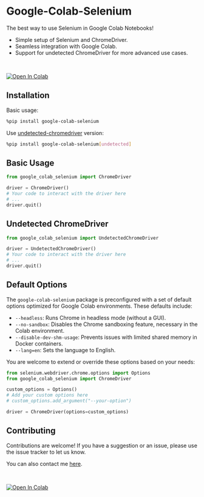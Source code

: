 # Google-Colab-Selenium
The best way to use Selenium in Google Colab Notebooks!

- Simple setup of Selenium and ChromeDriver.
- Seamless integration with Google Colab.
- Support for undetected ChromeDriver for more advanced use cases.
<br>

[![Open In Colab](https://colab.research.google.com/assets/colab-badge.svg)](https://colab.research.google.com/drive/1yzJ59EgqNUKTujCZ7xgLxsA_MlX5vt1_)

## Installation  

Basic usage:
```bash
%pip install google-colab-selenium
```

Use [undetected-chromedriver](https://github.com/ultrafunkamsterdam/undetected-chromedriver) version:
```bash
%pip install google-colab-selenium[undetected]
```


## Basic Usage
```python
from google_colab_selenium import ChromeDriver

driver = ChromeDriver()
# Your code to interact with the driver here
# ...
driver.quit()
```

## Undetected ChromeDriver

```python
from google_colab_selenium import UndetectedChromeDriver

driver = UndetectedChromeDriver()
# Your code to interact with the driver here
# ...
driver.quit()
```

## Default Options

The `google-colab-selenium` package is preconfigured with a set of default options optimized for Google Colab environments. These defaults include:

- `--headless`: Runs Chrome in headless mode (without a GUI).
- `--no-sandbox`: Disables the Chrome sandboxing feature, necessary in the Colab environment.
- `--disable-dev-shm-usage`: Prevents issues with limited shared memory in Docker containers.
- `--lang=en`: Sets the language to English.

You are welcome to extend or override these options based on your needs:

```python
from selenium.webdriver.chrome.options import Options
from google_colab_selenium import ChromeDriver

custom_options = Options()
# Add your custom options here
# custom_options.add_argument("--your-option")

driver = ChromeDriver(options=custom_options)
```


## Contributing
Contributions are welcome! If you have a suggestion or an issue, please use the issue tracker to let us know.

You can also contact me [here](https://jacobpadilla.com/contact).

<br>

[![Open In Colab](https://colab.research.google.com/assets/colab-badge.svg)](https://colab.research.google.com/drive/1yzJ59EgqNUKTujCZ7xgLxsA_MlX5vt1_)



